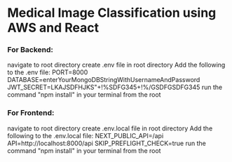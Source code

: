 # Medical Image Classification using AWS and React
 
### For Backend:
navigate to root directory
create .env file in root directory
Add the following to the .env file:
PORT=8000
DATABASE=enterYourMongoDBStringWithUsernameAndPassword
JWT_SECRET=LKAJSDFHJKS"+!%SDFG345+!%/GSDFGSDFG345
run the command "npm install" in your terminal from the root

### For Frontend:
navigate to root directory
create .env.local file in root directory
Add the following to the .env.local file:
NEXT_PUBLIC_API=/api
API=http://localhost:8000/api
SKIP_PREFLIGHT_CHECK=true
run the command "npm install" in your terminal from the root
